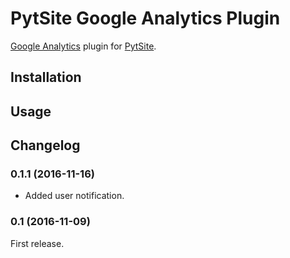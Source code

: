 # PytSite Google Analytics Plugin

[Google Analytics](https://analytics.google.com) plugin for [PytSite](https://pytsite.xyz).


## Installation


## Usage


## Changelog

### 0.1.1 (2016-11-16)
- Added user notification.

### 0.1 (2016-11-09)
First release.
